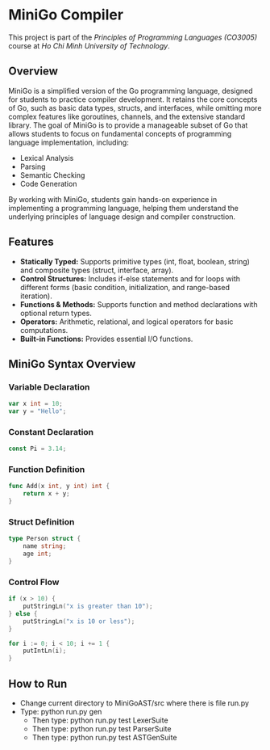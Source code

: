 # MiniGo Compiler
This project is part of the *Principles of Programming Languages (CO3005)* course at *Ho Chi Minh University of Technology*.
## Overview
MiniGo is a simplified version of the Go programming language, designed for students to practice compiler development. It retains the core concepts of Go, such as basic data types, structs, and interfaces, while omitting more complex features like goroutines, channels, and the extensive standard library. The goal of MiniGo is to provide a manageable subset of Go that allows students to focus on fundamental concepts of programming language implementation, including:

- Lexical Analysis
- Parsing
- Semantic Checking
- Code Generation

By working with MiniGo, students gain hands-on experience in implementing a programming language, helping them understand the underlying principles of language design and compiler construction.

## Features
- **Statically Typed:** Supports primitive types (int, float, boolean, string) and composite types (struct, interface, array).
- **Control Structures:** Includes if-else statements and for loops with different forms (basic condition, initialization, and range-based iteration).
- **Functions & Methods:** Supports function and method declarations with optional return types.
- **Operators:** Arithmetic, relational, and logical operators for basic computations.
- **Built-in Functions:** Provides essential I/O functions.

## MiniGo Syntax Overview
### Variable Declaration
```go
var x int = 10;
var y = "Hello";
```
### Constant Declaration
```go
const Pi = 3.14;
```
### Function Definition
```go
func Add(x int, y int) int {
    return x + y;
}
```
### Struct Definition
```go
type Person struct {
    name string;
    age int;
}
```
### Control Flow
```go
if (x > 10) {
    putStringLn("x is greater than 10");
} else {
    putStringLn("x is 10 or less");
}
```
```go
for i := 0; i < 10; i += 1 {
    putIntLn(i);
}
```

## How to Run
- Change current directory to MiniGoAST/src where there is file run.py
- Type: python run.py gen 
  + Then type: python run.py test LexerSuite
  + Then type: python run.py test ParserSuite
  + Then type: python run.py test ASTGenSuite


